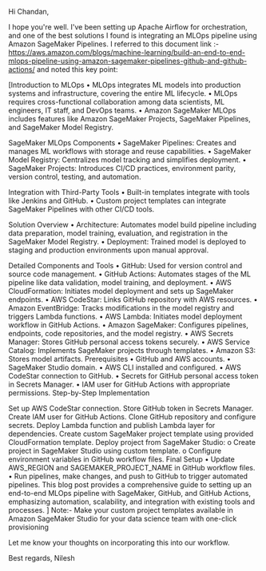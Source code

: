 Hi Chandan,

I hope you're well. I've been setting up Apache Airflow for orchestration, and one of the best solutions I found is integrating an MLOps pipeline using Amazon SageMaker Pipelines. I referred to this document link :- https://aws.amazon.com/blogs/machine-learning/build-an-end-to-end-mlops-pipeline-using-amazon-sagemaker-pipelines-github-and-github-actions/
and noted this key point:

[Introduction to MLOps
• MLOps integrates ML models into production systems and infrastructure, covering the entire ML lifecycle.
• MLOps requires cross-functional collaboration among data scientists, ML engineers, IT staff, and DevOps teams.
• Amazon SageMaker MLOps includes features like Amazon SageMaker Projects, SageMaker Pipelines, and SageMaker Model Registry.

SageMaker MLOps Components
• SageMaker Pipelines: Creates and manages ML workflows with storage and reuse capabilities.
• SageMaker Model Registry: Centralizes model tracking and simplifies deployment.
• SageMaker Projects: Introduces CI/CD practices, environment parity, version control, testing, and automation.

Integration with Third-Party Tools
• Built-in templates integrate with tools like Jenkins and GitHub.
• Custom project templates can integrate SageMaker Pipelines with other CI/CD tools.

Solution Overview
• Architecture: Automates model build pipeline including data preparation, model training, evaluation, and registration in the SageMaker Model Registry.
• Deployment: Trained model is deployed to staging and production environments upon manual approval.

Detailed Components and Tools
• GitHub: Used for version control and source code management.
• GitHub Actions: Automates stages of the ML pipeline like data validation, model training, and deployment.
• AWS CloudFormation: Initiates model deployment and sets up SageMaker endpoints.
• AWS CodeStar: Links GitHub repository with AWS resources.
• Amazon EventBridge: Tracks modifications in the model registry and triggers Lambda functions.
• AWS Lambda: Initiates model deployment workflow in GitHub Actions.
• Amazon SageMaker: Configures pipelines, endpoints, code repositories, and the model registry.
• AWS Secrets Manager: Stores GitHub personal access tokens securely.
• AWS Service Catalog: Implements SageMaker projects through templates.
• Amazon S3: Stores model artifacts.
Prerequisites
• GitHub and AWS accounts.
• SageMaker Studio domain.
• AWS CLI installed and configured.
• AWS CodeStar connection to GitHub.
• Secrets for GitHub personal access token in Secrets Manager.
• IAM user for GitHub Actions with appropriate permissions.
Step-by-Step Implementation

Set up AWS CodeStar connection.
Store GitHub token in Secrets Manager.
Create IAM user for GitHub Actions.
Clone GitHub repository and configure secrets.
Deploy Lambda function and publish Lambda layer for dependencies.
Create custom SageMaker project template using provided CloudFormation template.
Deploy project from SageMaker Studio:
o Create project in SageMaker Studio using custom template.
o Configure environment variables in GitHub workflow files.
Final Setup
• Update AWS_REGION and SAGEMAKER_PROJECT_NAME in GitHub workflow files.
• Run pipelines, make changes, and push to GitHub to trigger automated pipelines.
This blog post provides a comprehensive guide to setting up an end-to-end MLOps pipeline with SageMaker, GitHub, and GitHub Actions, emphasizing automation, scalability, and integration with existing tools and processes.
]
Note:- Make your custom project templates available in Amazon SageMaker Studio for your data science team with one-click provisioning

Let me know your thoughts on incorporating this into our workflow.

Best regards,
Nilesh
